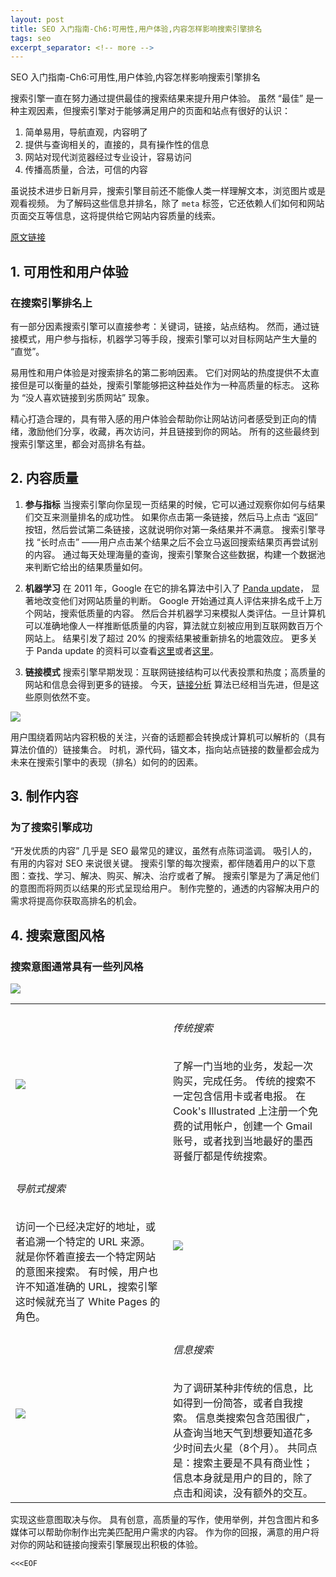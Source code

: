 ```yaml
---
layout: post
title: SEO 入门指南-Ch6:可用性,用户体验,内容怎样影响搜索引擎排名
tags: seo
excerpt_separator: <!-- more -->
---
```


SEO 入门指南-Ch6:可用性,用户体验,内容怎样影响搜索引擎排名

搜索引擎一直在努力通过提供最佳的搜索结果来提升用户体验。
虽然 “最佳” 是一种主观因素，但搜索引擎对于能够满足用户的页面和站点有很好的认识：

1. 简单易用，导航直观，内容明了
1. 提供与查询相关的，直接的，具有操作性的信息
1. 网站对现代浏览器经过专业设计，容易访问
1. 传播高质量，合法，可信的内容

虽说技术进步日新月异，搜索引擎目前还不能像人类一样理解文本，浏览图片或是观看视频。
为了解码这些信息并排名，除了 `meta` 标签，它还依赖人们如何和网站页面交互等信息，这将提供给它网站内容质量的线索。

<!-- more -->

[原文链接](https://moz.com/beginners-guide-to-seo/how-usability-experience-and-content-affect-search-engine-rankings)

## 1. 可用性和用户体验

### 在搜索引擎排名上

有一部分因素搜索引擎可以直接参考：关键词，链接，站点结构。
然而，通过链接模式，用户参与指标，机器学习等手段，搜索引擎可以对目标网站产生大量的 “直觉”。

易用性和用户体验是对搜索排名的第二影响因素。
它们对网站的热度提供不太直接但是可以衡量的益处，搜索引擎能够把这种益处作为一种高质量的标志。
这称为 “没人喜欢链接到劣质网站” 现象。

精心打造合理的，具有带入感的用户体验会帮助你让网站访问者感受到正向的情绪，激励他们分享，收藏，再次访问，并且链接到你的网站。
所有的这些最终到搜索引擎这里，都会对高排名有益。

## 2. 内容质量

1. **参与指标**
   当搜索引擎向你呈现一页结果的时候，它可以通过观察你如何与结果们交互来测量排名的成功性。
   如果你点击第一条链接，然后马上点击 “返回” 按钮，然后尝试第二条链接，这就说明你对第一条结果并不满意。
   搜索引擎寻找 “长时点击” ——用户点击某个结果之后不会立马返回搜索结果页再尝试别的内容。
   通过每天处理海量的查询，搜索引擎聚合这些数据，构建一个数据池来判断它给出的结果质量如何。

1. **机器学习**
   在 2011 年，Google 在它的排名算法中引入了 [Panda update](https://moz.com/blog/how-googles-panda-update-changed-seo-best-practices-forever-whiteboard-friday)，
   显著地改变他们对网站质量的判断。
   Google 开始通过真人评估来排名成千上万个网站，搜索低质量的内容。
   然后合并机器学习来模拟人类评估。一旦计算机可以准确地像人一样推断低质量的内容，算法就立刻被应用到互联网数百万个网站上。
   结果引发了超过 20% 的搜索结果被重新排名的地震效应。
   更多关于 Panda update 的资料可以查看[这里](https://moz.com/blog/duplicate-content-in-a-post-panda-world)或者[这里](https://moz.com/blog/beat-google-panda)。

3. **链接模式**
   搜索引擎早期发现：互联网链接结构可以代表投票和热度；高质量的网站和信息会得到更多的链接。
   今天，[链接分析](https://moz.com/researchtools/ose/) 算法已经相当先进，但是这些原则依然不变。

<p class="text-center">
  <img src="https://dc8hdnsmzapvm.cloudfront.net/assets/images/beginners/cool-and-lame.png?9200563">
</p>

用户围绕着网站内容积极的关注，兴奋的话题都会转换成计算机可以解析的（具有算法价值的）链接集合。
时机，源代码，锚文本，指向站点链接的数量都会成为未来在搜索引擎中的表现（排名）如何的的因素。

## 3. 制作内容

### 为了搜索引擎成功

“开发优质的内容” 几乎是 SEO 最常见的建议，虽然有点陈词滥调。
吸引人的，有用的内容对 SEO 来说很关键。
搜索引擎的每次搜索，都伴随着用户的以下意图：查找、学习、解决、购买、解决、治疗或者了解。
搜索引擎是为了满足他们的意图而将网页以结果的形式呈现给用户。
制作完整的，通透的内容解决用户的需求将提高你获取高排名的机会。

## 4. 搜索意图风格

### 搜索意图通常具有一些列风格

<p class="text-center">
  <img src="https://dc8hdnsmzapvm.cloudfront.net/assets/images/beginners/cones.png?17a7c91">
</p>

<table>
  <tr>
    <td style="width: 50%">
      <img src="https://dc8hdnsmzapvm.cloudfront.net/assets/images/beginners/transactional-searches.png?149214e">
    </td>
    <td>
      <h6>传统搜索</h6>
      了解一门当地的业务，发起一次购买，完成任务。
      传统的搜索不一定包含信用卡或者电报。
      在 Cook's Illustrated 上注册一个免费的试用帐户，创建一个 Gmail 账号，或者找到当地最好的墨西哥餐厅都是传统搜索。
    </td>
  </tr>
  <tr>
    <td>
      <h6>导航式搜索</h6>
      访问一个已经决定好的地址，或者追溯一个特定的 URL 来源。
      就是你怀着直接去一个特定网站的意图来搜索。
      有时候，用户也许不知道准确的 URL，搜索引擎这时候就充当了 White Pages 的角色。
    </td>
    <td>
      <img src="https://dc8hdnsmzapvm.cloudfront.net/assets/images/beginners/navigational-searches.png?db1d538">
    </td>
  </tr>
  <tr>
    <td>
      <img src="https://dc8hdnsmzapvm.cloudfront.net/assets/images/beginners/informational-searches.png?bd1ea13">
    </td>
    <td>
      <h6>信息搜索</h6>
      为了调研某种非传统的信息，比如得到一份简答，或者自我搜索。
      信息类搜索包含范围很广，从查询当地天气到想要知道花多少时间去火星（8个月）。
      共同点是：搜索主要是不具有商业性；信息本身就是用户的目的，除了点击和阅读，没有额外的交互。
    </td>
  </tr>
</table>

实现这些意图取决与你。
具有创意，高质量的写作，使用举例，并包含图片和多媒体可以帮助你制作出完美匹配用户需求的内容。
作为你的回报，满意的用户将对你的网站和链接向搜索引擎展现出积极的体验。

`<<<EOF`